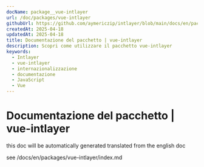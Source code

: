 ```yaml
---
docName: package__vue-intlayer
url: /doc/packages/vue-intlayer
githubUrl: https://github.com/aymericzip/intlayer/blob/main/docs/en/packages/vue-intlayer/index.md
createdAt: 2025-04-18
updatedAt: 2025-04-18
title: Documentazione del pacchetto | vue-intlayer
description: Scopri come utilizzare il pacchetto vue-intlayer
keywords:
  - Intlayer
  - vue-intlayer
  - internazionalizzazione
  - documentazione
  - JavaScript
  - Vue
---
```


# Documentazione del pacchetto | vue-intlayer

this doc will be automatically generated translated from the english doc

see /docs/en/packages/vue-intlayer/index.md
